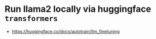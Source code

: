 # Run llama2 locally via huggingface `transformers`

- https://huggingface.co/docs/autotrain/llm_finetuning
